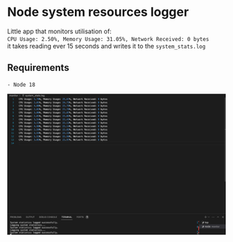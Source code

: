 # Node system resources logger

Little app that monitors utilisation of:  
        `CPU Usage: 2.50%, Memory Usage: 31.05%, Network Received: 0 bytes`  
it takes reading ever 15 seconds and writes it to the `system_stats.log`  

## Requirements

    - Node 18 

![Alt text](images/app.png?raw=true "app")
